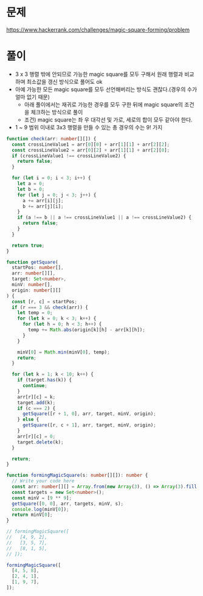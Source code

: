# 문제

https://www.hackerrank.com/challenges/magic-square-forming/problem

# 풀이

- 3 x 3 행렬 밖에 안되므로 가능한 magic square를 모두 구해서 원래 행렬과 비교하며 최소값을 갱신 방식으로 풀어도 ok
- 아예 가능한 모든 magic square를 모두 선언해버리는 방식도 괜찮다.(경우의 수가 얼마 없기 때문)
  - 아래 풀이에서는 재귀로 가능한 경우를 모두 구한 뒤에 magic square의 조건을 체크하는 방식으로 풀이
  - 조건) magic square는 좌 우 대각선 및 가로, 세로의 합이 모두 같아야 한다.
- 1 ~ 9 범위 이내로 3x3 행렬을 만들 수 있는 총 경우의 수는 9! 가지

```ts
function check(arr: number[][]) {
  const crossLineValue1 = arr[0][0] + arr[1][1] + arr[2][2];
  const crossLineValue2 = arr[0][2] + arr[1][1] + arr[2][0];
  if (crossLineValue1 !== crossLineValue2) {
    return false;
  }

  for (let i = 0; i < 3; i++) {
    let a = 0;
    let b = 0;
    for (let j = 0; j < 3; j++) {
      a += arr[i][j];
      b += arr[j][i];
    }
    if (a !== b || a !== crossLineValue1 || a !== crossLineValue2) {
      return false;
    }
  }

  return true;
}

function getSquare(
  startPos: number[],
  arr: number[][],
  target: Set<number>,
  minV: number[],
  origin: number[][]
) {
  const [r, c] = startPos;
  if (r === 3 && check(arr)) {
    let temp = 0;
    for (let k = 0; k < 3; k++) {
      for (let h = 0; h < 3; h++) {
        temp += Math.abs(origin[k][h] - arr[k][h]);
      }
    }

    minV[0] = Math.min(minV[0], temp);
    return;
  }

  for (let k = 1; k < 10; k++) {
    if (target.has(k)) {
      continue;
    }
    arr[r][c] = k;
    target.add(k);
    if (c === 2) {
      getSquare([r + 1, 0], arr, target, minV, origin);
    } else {
      getSquare([r, c + 1], arr, target, minV, origin);
    }
    arr[r][c] = 0;
    target.delete(k);
  }

  return;
}

function formingMagicSquare(s: number[][]): number {
  // Write your code here
  const arr: number[][] = Array.from(new Array(3), () => Array(3).fill(3));
  const targets = new Set<number>();
  const minV = [9 ** 9];
  getSquare([0, 0], arr, targets, minV, s);
  console.log(minV[0]);
  return minV[0];
}

// formingMagicSquare([
//   [4, 9, 2],
//   [3, 5, 7],
//   [8, 1, 5],
// ]);

formingMagicSquare([
  [4, 5, 8],
  [2, 4, 1],
  [1, 9, 7],
]);
```

